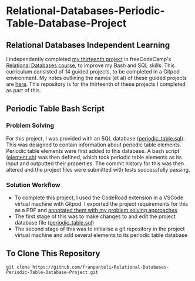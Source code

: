 # Relational-Databases-Periodic-Table-Database-Project
## Relational Databases Independent Learning
I independently completed [my thirteenth project](https://www.freecodecamp.org/learn/relational-database/build-a-periodic-table-database-project/build-a-periodic-table-database) in freeCodeCamp's [Relational Databases course](https://www.freecodecamp.org/learn/relational-database/), to improve my Bash and SQL skills. This curriculum consisted of 14 guided projects, to be completed in a Gitpod environment. My notes outlining the names (et al) of these guided projects are [here](https://github.com/franpanteli/13--Relational-Databases-Periodic-Table-Database-Project/blob/main/0%20relational-databases-course-overview.txt). This repository is for the thirteenth of these projects I completed as part of this.

## Periodic Table Bash Script
### Problem Solving
For this project, I was provided with an SQL database ([periodic_table.sql](https://github.com/franpanteli/Relational-Databases-Periodic-Table-Database-Project/blob/main/periodic_table.sql)). This was designed to contain information about periodic table elements. Periodic table elements were first added to this database. A bash script ([element.sh](https://github.com/franpanteli/Relational-Databases-Periodic-Table-Database-Project/blob/main/element.sh)) was then defined, which took periodic table elements as its input and outputted their properties. The commit history for this was then altered and the project files were submitted with tests successfully passing. 

### Solution Workflow 
- To complete this project, I used the CodeRoad extension in a VSCode virtual machine with Gitpod. I exported the project requirements for this as a PDF and [annotated them with my problem solving approaches](https://github.com/franpanteli/Relational-Databases-Periodic-Table-Database-Project/blob/main/Task%20Challenge%20Notes.pdf)
- The first stage of this was to make changes to and edit the project database file ([periodic_table.sql](https://github.com/franpanteli/Relational-Databases-Periodic-Table-Database-Project/blob/main/periodic_table.sql))
- The second stage of this was to initialise a git repository in the project virtual machine and add several elements to its periodic table database

## To Clone This Repository
```
git clone https://github.com/franpanteli/Relational-Databases-Periodic-Table-Database-Project.git
```
